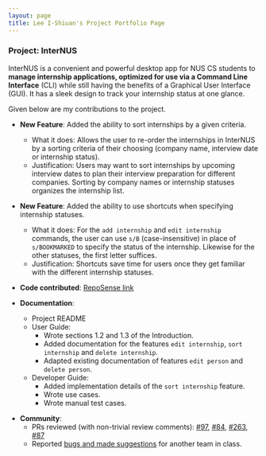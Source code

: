 ```yaml
---
layout: page
title: Lee I-Shiuan's Project Portfolio Page
---
```


### Project: InterNUS

InterNUS is a convenient and powerful desktop app for NUS CS students to **manage internship applications, optimized for use via a Command Line Interface** (CLI) while still having the benefits of a Graphical User Interface (GUI). It has a sleek design to track your internship status at one glance.

Given below are my contributions to the project.

* **New Feature**:  Added the ability to sort internships by a given criteria.
    * What it does: Allows the user to re-order the internships in InterNUS by a sorting criteria of their choosing (company name, interview date or internship status).
    * Justification: Users may want to sort internships by upcoming interview dates to plan their interview preparation for different companies. Sorting by company names or internship statuses organizes the internship list.
    
* **New Feature**: Added the ability to use shortcuts when specifying internship statuses.
    * What it does: For the `add internship` and `edit internship` commands, the user can use `s/B` (case-insensitive) in place of `s/BOOKMARKED` to specify the status of the internship. Likewise for the other statuses, the first letter suffices.
    * Justification: Shortcuts save time for users once they get familiar with the different internship statuses.

* **Code contributed**: [RepoSense link](https://nus-cs2103-ay2223s1.github.io/tp-dashboard/?search=ish1506&breakdown=true)

* **Documentation**:
    * Project README
    * User Guide:
        * Wrote sections 1.2 and 1.3 of the Introduction.
        * Added documentation for the features `edit internship`, `sort internship` and `delete internship`.
        * Adapted existing documentation of features `edit person` and `delete person`.
    * Developer Guide:
        * Added implementation details of the `sort internship` feature.
        * Wrote use cases.
        * Wrote manual test cases.

<div style="page-break-after: always;"></div>

* **Community**:
    * PRs reviewed (with non-trivial review comments): [#97](https://github.com/AY2223S1-CS2103T-F11-1/tp/pull/97#pullrequestreview-1139055088), [#84](https://github.com/AY2223S1-CS2103T-F11-1/tp/pull/84#pullrequestreview-1135300452), [#263](https://github.com/AY2223S1-CS2103T-F11-1/tp/pull/263#pullrequestreview-1166566884), [#87](https://github.com/AY2223S1-CS2103T-F11-1/tp/pull/87#pullrequestreview-1135449149)
    * Reported [bugs and made suggestions](https://github.com/ish1506/ped/issues) for another team in class.
